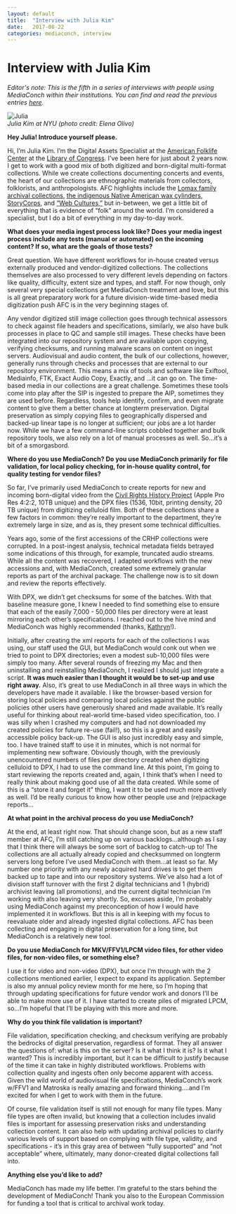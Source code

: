 ```yaml
---
layout: default
title:  "Interview with Julia Kim"
date:   2017-08-22
categories: mediaconch, interview
---
```


# Interview with Julia Kim

*Editor's note: This is the fifth in a series of interviews with people using MediaConch within their institutions. You can find and read the previous entries [here](https://mediaarea.net/MediaConch/blog.html).*  

![Julia](/MediaConch/images/julia-cropped.png)  
*Julia Kim at NYU (photo credit: Elena Olivo)*

**Hey Julia! Introduce yourself please.**  

Hi, I’m Julia Kim. I’m the Digital Assets Specialist at the [American Folklife Center](https://www.loc.gov/folklife/) at the [Library of Congress](https://www.loc.gov/). I’ve been here for just about 2 years now. I get to work with a good mix of both digitized and born-digital multi-format collections. While we create collections documenting concerts and events, the heart of our collections are ethnographic materials from collectors, folklorists, and anthropologists. AFC highlights include the [Lomax family archival collections](https://www.loc.gov/collections/alan-lomax-manuscripts/about-this-collection/), [the indigenous Native American wax cylinders](https://www.loc.gov/collections/omaha-indian-music/about-this-collection/), [StoryCorps](https://storycorps.org/), and [“Web Cultures,”](https://www.loc.gov/collections/web-cultures-web-archive/about-this-collection/) but in-between, we get a little bit of everything that is evidence of “folk” around the world. I’m considered a specialist, but I do a bit of everything in my day-to-day work.

**What does your media ingest process look like? Does your media ingest process include any tests (manual or automated) on the incoming content? If so, what are the goals of those tests?**  

Great question. We have different workflows for in-house created versus externally produced and vendor-digitized collections. The collections themselves are also processed to very different levels depending on factors like quality, difficulty, extent size and types, and staff. For now though, only several very special collections get MediaConch treatment and love, but this is all great preparatory work for a future division-wide time-based media digitization push AFC is in the very beginning stages of.

Any vendor digitized still image collection goes through technical assessors to check against file headers and specifications, similarly, we also have bulk processes in place to QC and sample still images. These checks have been integrated into our repository system and are available upon copying, verifying checksums, and running malware scans on content on ingest servers. Audiovisual and audio content, the bulk of our collections, however, generally runs through checks and processes that are external to our repository environment. This means a mix of tools and software like Exiftool, Mediainfo, FTK, Exact Audio Copy, Exactly, and ...it can go on. The time-based media in our collections are a great challenge. Sometimes these tools come into play after the SIP is ingested to prepare the AIP, sometimes they are used before. Regardless, tools help identify, confirm, and even migrate content to give them a better chance at longterm preservation. Digital preservation as simply copying files to geographically dispersed and backed-up linear tape is no longer at sufficient; our jobs are a lot harder now. While we have a few command-line scripts cobbled together and bulk repository tools, we also rely on a lot of manual processes as well. So...it’s a bit of a smorgasbord.


**Where do you use MediaConch? Do you use MediaConch primarily for file validation, for local policy checking, for in-house quality control, for quality testing for vendor files?**  

So far, I’ve primarily used MediaConch to create reports for new and incoming born-digital video from the [Civil Rights History Project](https://www.loc.gov/collections/civil-rights-history-project/about-this-collection/) (Apple Pro Res 4:2:2, 10TB unique) and the DPX files (1536, 10bit, printing density, 20 TB unique) from digitizing celluloid film. Both of these collections share a few factors in common: they’re really important to the department, they’re extremely large in size, and as is, they present some technical difficulties.

Years ago, some of the first accessions of the CRHP collections were corrupted. In a post-ingest analysis, technical metadata fields betrayed some indications of this through, for example, truncated audio streams. While all the content was recovered, I adapted workflows with the new accessions and, with MediaConch, created some extremely granular reports as part of the archival package. The challenge now is to sit down and review the reports effectively.

With DPX, we didn’t get checksums for some of the batches. With that baseline measure gone, I knew I needed to find something else to ensure that each of the easily 7,000 - 50,000 files per directory were at least mirroring each other’s specifications. I reached out to the hive mind and MediaConch was highly recommended (thanks, [Kathryn](https://mediaarea.net/MediaConch/2017/07/07/interview-with-kathryn-gronsbell/)!).

Initially, after creating the xml reports for each of the collections I was using, our staff used the GUI, but MediaConch would conk out when we tried to point to DPX directories; even a modest sub-10,000 files were simply too many. After several rounds of freezing my Mac and then uninstalling and reinstalling MediaConch, I realized I should just integrate a script. **It was much easier than I thought it would be to set-up and use right away.** Also, it’s great to use MediaConch in all three ways in which the developers have made it available. I like the browser-based version for storing local policies and comparing local policies against the public policies other users have generously shared and made available. It’s really useful for thinking about real-world time-based video specification, too. I was silly when I crashed my computers and had not downloaded my created policies for future re-use (fail!), so this is a great and easily accessible policy back-up. The GUI is also just incredibly easy and simple, too. I have trained staff to use it in minutes, which is not normal for implementing new software. Obviously though, with the previously unencountered numbers of files per directory created when digitizing celluloid to DPX, I had to use the command line. At this point, I’m going to start reviewing the reports created and, again, I think that’s when I need to really think about making good use of all the data created. While some of this is a “store it and forget it” thing, I want it to be used much more actively as well. I’d be really curious to know how other people use and (re)package reports...

**At what point in the archival process do you use MediaConch?**  

At the end, at least right now. That should change soon, but as a new staff member at AFC, I’m still catching up on various backlogs...although as I say that I think there will always be some sort of backlog to catch-up to! The collections are all actually already copied and checksummed on longterm servers long before I’ve used MediaConch with them...at least so far. My number one priority with any newly acquired hard drives is to get them backed up to tape and into our repository systems. We’ve also had a lot of division staff turnover with the first 2 digital technicians and 1 (hybrid) archivist leaving (all promotions), and the current digital technician I’m working with also leaving very shortly. So, excuses aside, I’m probably using MediaConch against my preconception of how I would have implemented it in workflows. But this is all in keeping with my focus to reevaluate older and already ingested digital collections. AFC has been collecting and engaging in digital preservation for a long time, but MediaConch is a relatively new tool.

**Do you use MediaConch for MKV/FFV1/LPCM video files, for other video files, for non-video files, or something else?**  

I use it for video and non-video (DPX), but once I’m through with the 2 collections mentioned earlier, I expect to expand its application. September is also my annual policy review month for me here, so I’m hoping that through updating specifications for future vendor work and donors I’ll be able to make more use of it. I have started to create piles of migrated LPCM, so...I’m hopeful that I’ll be playing with this more and more.

**Why do you think file validation is important?**  

File validation, specification checking, and checksum verifying are probably the bedrocks of digital preservation, regardless of format. They all answer the questions of: what is this on the server? Is it what I think it is? Is it what I wanted? This is incredibly important, but it can be difficult to justify because of the time it can take in highly distributed workflows. Problems with collection quality and ingests often only become apparent with access. Given the wild world of audiovisual file specifications, MediaConch’s work w/FFV1 and Matroska is really amazing and forward thinking….and I’m excited for when I get to work with them in the future.

Of course, file validation itself is still not enough for many file types. Many file types are often invalid, but knowing that a collection includes invalid files is important for assessing preservation risks and understanding collection content. It can also help with updating archival policies to clarify various levels of support based on complying with file type, validity, and specifications - it’s in this gray area of between “fully supported” and “not acceptable” where, ultimately, many donor-created digital collections fall into.


**Anything else you’d like to add?**  

MediaConch has made my life better. I’m grateful to the stars behind the development of MediaConch! Thank you also to the European Commission for funding a tool that is critical to archival work today.
